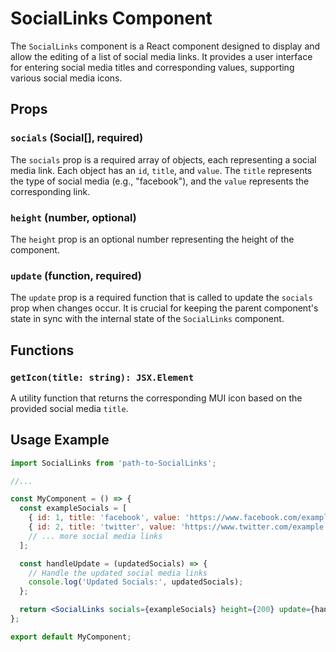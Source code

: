 # SocialLinks Component

The `SocialLinks` component is a React component designed to display and allow the editing of a list of social media links. It provides a user interface for entering social media titles and corresponding values, supporting various social media icons.

## Props

### `socials` (Social[], required)

The `socials` prop is a required array of objects, each representing a social media link. Each object has an `id`, `title`, and `value`. The `title` represents the type of social media (e.g., "facebook"), and the `value` represents the corresponding link.

### `height` (number, optional)

The `height` prop is an optional number representing the height of the component.

### `update` (function, required)

The `update` prop is a required function that is called to update the `socials` prop when changes occur. It is crucial for keeping the parent component's state in sync with the internal state of the `SocialLinks` component.

## Functions

### `getIcon(title: string): JSX.Element`

A utility function that returns the corresponding MUI icon based on the provided social media `title`.

## Usage Example

```jsx
import SocialLinks from 'path-to-SocialLinks';

//...

const MyComponent = () => {
  const exampleSocials = [
    { id: 1, title: 'facebook', value: 'https://www.facebook.com/example' },
    { id: 2, title: 'twitter', value: 'https://www.twitter.com/example' },
    // ... more social media links
  ];

  const handleUpdate = (updatedSocials) => {
    // Handle the updated social media links
    console.log('Updated Socials:', updatedSocials);
  };

  return <SocialLinks socials={exampleSocials} height={200} update={handleUpdate} />;
};

export default MyComponent;
```